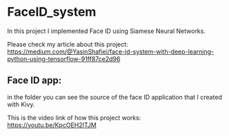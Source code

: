 # FaceID_system

In this project I implemented Face ID using Siamese Neural Networks. <br>

Please check my article about this project: <br>
https://medium.com/@YasinShafiei/face-id-system-with-deep-learning-python-using-tensorflow-91ff87ce2d96

## Face ID app:
in the folder you can see the source of the face ID application that I created with Kivy. <br>

This is the video link of how this project works: <br>
https://youtu.be/KpcOEH2ITJM


